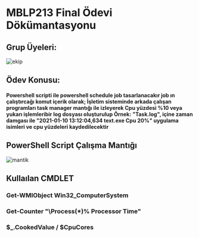 # MBLP213 Final Ödevi Dökümantasyonu

## Grup Üyeleri:

![ekip](https://drive.google.com/uc?export=view&id=1FbO1EvGYAAAvNWumVvaYAbtoCQ_uLVdO)
## Ödev Konusu:

#### Powershell scripti ile powershell schedule job tasarlanacakır job ın çalıştırcağı komut içerik olarak; İşletim sisteminde arkada çalışan programları task manager mantığı ile izleyerek Cpu yüzdesi %10 veya yukarı işlemleribir log dosyası oluşturulup Örnek: "Task.log", içine  zaman damgası ile "2021-01-10 13:12:04,634 text.exe Cpu 20%" uygulama isimleri ve cpu yüzdeleri kaydedilecektir
## PowerShell Script Çalışma Mantığı

![mantik](https://drive.google.com/uc?export=view&id=17oE33WJaIo1PY_8-Og6pKS8NsktbY0BA)
## Kullaılan CMDLET

### Get-WMIObject Win32_ComputerSystem
### Get-Counter "\Process(*)\% Processor Time"
### $_.CookedValue / $CpuCores
